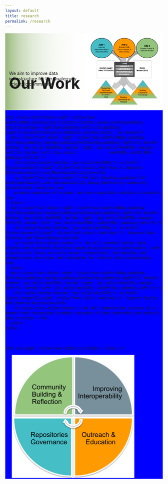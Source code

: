 ```yaml
---
layout: default
title: research
permalink: /research
---
```

<style>

  .toggler {
    display:block;
  }
  h4 {
  color:black;
  }

  .abtext {
    width: 90%;
    margin-left: 5%;
    border: 2px solid black;
  }
  #page {
  display: grid;
    margin-left: 5%;
    margin-right: 7%;
/*  width: 90%; */
  height: 1100px;
  grid-template-areas:
    "e d d c"
    "e d d c"
    "e d d c"
    "a f g b";
grid-template-rows: 0.1fr 0.1fr 500px 200px;
  grid-template-columns: 1fr 1fr 1fr 1fr; 
}

  div.abtext p {
    font-size: 15px;
  }

  .abtext h4 {
    margin-bottom: 0px;
    margin-top: 0px;

    
  }
  #comtext {
    background-color: #93c57e;
    width:100%;
    position:relative;
    top: -250%;
    left: -20%;
  }
  #interoptext {
    background-color: #738995;
    width: 100%;
    position:relative;
    top: -250%;
    left: 20%;


  }

  #repotext {
    background-color: #46bec6;
    width:100%;
    position:relative;
    top: calc(-120% + 18vw);
    left: -8%;
  }

    #outreachtext {
    background-color: #ff9b01;
    position: relative;
    width: 100%;
    top: -50%;
    left: 8%;

  }

      #interoptext strong, #repotext strong, #outreachtext strong, #comtext strong {
     display: none;
   }
  
#a {
  grid-area: a;
 /* background-color: #8ca0ff; */
}

#b {
  grid-area: b;
 /* background-color: #ffa08c; */
}

#c  {
  grid-area: c;
/*  background-color: #ffff64; */
}

#d  {
  grid-area: d;
/*  background-color: #8cffa0; */
  text-align:center;
  align-content:center;
}

#e  {
  grid-area: e;
/*  background-color: #8ca2d0; */
}

#f  {
  grid-area: f;
/*  background-color: #2ca2d0; */
}

#g  {
  grid-area: g;
/*  background-color: rgb(100,100,100); */
}


.begin {
  display:none;
}
  
div.text-block-main {
  display: grid;
  grid-template-rows: auto auto auto;
  margin-right:0px;
  padding-bottom:0px;
  background: #fff;
  }
div.text-block-right {
  margin-right:0px;
  padding-right:0px;
  width:100%;
  padding-left:0px;
  }
#stakes {
  margin-left: 0px;
  margin-right: 0px;
  }
  h3 {
  color: #000;
  }
  
  #aimses {
  /**
   * User input values.
   */
  --grid-layout-gap: 10px;
  --grid-column-count: 3;
  --grid-item--min-width: 220px;

  /**
   * Calculated values.
   */
  --gap-count: calc(var(--grid-column-count) - 1);
  --total-gap-width: calc(var(--gap-count) * var(--grid-layout-gap));
  --grid-item--max-width: calc((100% - var(--total-gap-width)) / var(--grid-column-count));

  display: grid;
  grid-template-columns: repeat(auto-fill, minmax(max(var(--grid-item--min-width), var(--grid-item--max-width)), 1fr));
  grid-gap: var(--grid-layout-gap);
}
  
 @media print, screen and (max-width: 680px) {
     #page {
  display: grid;
    margin-left: 5%;
    margin-right: 5%;
  width: 90%;
  height: 600px;
  grid-template-areas:
    "a a b b"
    "c d d e"
    "c d d e"
    "f f g g";
  grid-template-rows: 0.1fr 0.5fr 0.5fr 0.1fr;
  grid-template-columns: 1fr 1fr 1fr 1fr;
}

    #interoptext strong, #repotext strong, #outreachtext strong, #comtext strong {
     display: inline;
   }

   #interoptext p, #repotext p, #outreachtext p, #comtext p {
     display: none;
   }
  #stakes, #describe {
    width:200px;
     }
  #headingblock {
    justify-content: left;
    justify-items: center;
     }
  #heading-left, #heading-image, #stakes {
    justify-content: left;
    /* justify-items: center; */
    justify-self: center;
   }
  #heading-image {
    padding-top:0px;
   }
  
  #stakes {
  text-align: center;
  display: block;
  margin-left: auto;
  margin-right: auto;
   }
  #heading-left {
  padding-bottom:0px;
  display: block;
  margin-left: auto;
  margin-right: auto;
  }
  }


  
 @media print, screen and (max-width: 490px) {
   
   #interoptext, #repotext, #outreachtext, #comtext {
     display: none;
   }

   #page {
     height: 400px;
     grid-template-rows: 0fr 10fr 10fr 0fr;
     grid-template-columns: 0fr 10fr 10fr 0fr;
   }
 }
</style>




<div class="text-block-main" style="display:grid;grid-template-rows:auto auto;margin:0;padding-left:0;width:100%;" id="block1">
  <div class="text-block-right" style="display:grid;grid-template-columns:repeat(auto-fit, minmax(200px, 1fr));background-image:linear-gradient(to left, #fff, 90%, #97b779);padding:0;" id="headingblock">
    <div class="text-block-right" style="display:grid;grid-template-rows:40px auto;background-color:transparent;padding-left:5%;align-content:center;width:95%;" id="heading-left">
      <h1 style="font-size:calc(20px + 3vw);align-self:start;">Our Work</h1>
      <p style="align-self:start;padding-top:10px;margin-top:3%;" id="describe">We aim to improve data infrastructure for the Quaternary scientific community.</p>
    </div>
    <div class="text-block-right" style="background-color:transparent;padding-left:0;float:right;justify-self:end;max-width:460px; margin-right:5%; margin-left: 5%; width: 90%;" id="heading-image">
      <figure id="stakes">
        <img src="./images/rcn_aims-trans.png" alt="Stakeholders" style="width=100%;">
       <!-- <figcaption>The sets of lead and affiliated data resources involved in this RCN. </figcaption> -->
      </figure>
    </div>
  </div>

  
  <div class="text-block-right" style="display:flex;flex-direction: row;flex-wrap:wrap;background-color:blue;padding:0px;justify-content:space-around;" id="meatblock">

    
    <div class="text-block-right" style="max-width:300px;display:grid;justify-content:space-around;padding-top:17px;margin-right:0px;padding-left:4.5%;padding-right:4.5%;width:91%;grid-template-columns:auto;" id="aimses">
      <div class="text-block-right" style="max-width:500px;padding-left:0px;padding-top:0px;padding-bottom:0px;padding-right:5%; border-bottom: 1px solid #ec970b; border-right: 1px solid #ec970b; margin-left:3%; border-left: 1px solid                #ec970b; width:90%; padding-left:2%;">
        <h3 style="border-bottom: 1px solid #ec970b;"> <a href="{{site.baseurl}}/aim1" style="font-size:1.4em">Aim 1: Improve Interoperability and Reproducibility</a></h3>
        <p style="text-align:center;"> We will develop guidance for interoperability and reproducibility among Quaternary community-curated data resources and
        promote adoption of broader and more equitable metadata standards. </p>
      </div>
      <div class="text-block-right" style="max-width:500px;padding-left:0px;padding-top:0px;padding-bottom:0px;padding-right:5%; border-bottom: 1px solid #ec970b; border-right: 1px solid #ec970b; margin-left:3%; border-left: 1px solid #ec970b; width:90%; padding-left:2%;">
        <h3 style="border-bottom: 1px solid #ec970b;"> <a href="{{site.baseurl}}/aim2" style="font-size:1.4em">Aim 2:  Advance Data Curation and Stewardship</a></h3>
        <p style="text-align:center;">  We will promote better data science and curation practices among disciplinary practitioners, with a particular focus on early-career researchers, and develop and promote best practices and standards for ethical data stewardship. </p>
      </div>
      <div class="text-block-right" style="max-width:500px;padding-left:0px;padding-top:0px;padding-bottom:0px;padding-right:5%; border-bottom: 1px solid #ec970b; border-right: 1px solid #ec970b; margin-left:3%; border-left: 1px solid #ec970b; width:90%; padding-left:2%;">
        <h3 style="border-bottom: 1px solid #ec970b;"> <a href="{{site.baseurl}}/aim3" style="font-size:1.4em">Aim 3: Support Equity and Improve Access</a></h3>
        <p style="text-align:center;"> We will democratize science in a manner that recognizes broader concepts of data ownership and ethical data curation. </p>
      </div>
    </div>



    <div id="page" style="max-width:calc(200px + 32vw);">

  
  <div id='c'></div>
  
  <div id='d'>
   <img src="./images/eos_circle.png" alt="circle" style="width:calc(200px + 20vw);max-width:750px;z-index:1; position:relative;" usemap="#image-map"></div>
<map name="image-map">
    <area target="_blank" alt="community" title="community" coords="7,190,194,189,196,5,145,13,115,23,91,36,60,62,32,102,16,139,10,165,7,176" shape="poly" onclick="func_community()">
    <area target="_blank" alt="repo governance" title="repo governance" coords="5,199,7,223,7,241,12,258,17,272,24,285,34,297,44,316,61,333,73,341,83,353,96,357,113,366,132,376,151,383,169,384,187,384,188,196" shape="poly" onclick="func_repogov()">
    <area target="_blank" alt="outreach" title="outreach" coords="195,195,195,380,223,384,249,375,276,366,296,358,312,347,327,333,342,317,359,293,371,261,376,244,383,215,383,197" shape="poly" onclick="func_out()">
    <area target="_blank" alt="interoperability" title="interoperability" coords="199,7,198,181,197,188,383,189,383,159,375,125,357,89,333,61,311,41,279,20,238,5" shape="poly" onclick="func_interop()">
</map>
   
  <div id='e'></div>
    <div id="a">
  <div class="abtext begin" id="comtext">
    <h4>Annual Symposia<strong>.</strong></h4>
    <p>We are meeting yearly in person to think together about implementing ethical open science in our data ecosystems, furthering all our aims.</p>
    <h4>Ethical Open Science Self-Reflection Survey<strong>.</strong></h4>
    <p>Our self-reflection survey on our personal and institutional relationships to FAIR, CARE, and EOS have been guiding our subsequent actions.</p>
    <h4>Webinar Series<strong>.</strong></h4>
    <p>We provide a forum for experts in informatics and ethics to share their work with us.</p>
    <h4>Reading Group<strong>.</strong></h4>
    <p>We meet monthly to discuss selections from the literature on the political economy of data.</p>
  </div></div>
  
  <div id = 'b'>
    <div class="abtext begin" id="interoptext">
    <h4>Mapping the Interoperability Landscape<strong>.</strong></h4>
      <p>We are interviewing data managers and disciplinary practitioners to map the ways they interoperate data, suprporting aims 1 and 3.</p>
    <h4>Case Study: Linking data across repositories<strong>.</strong></h4>
      <p>Using our focal repositories as a case study, we are developing a workflow to enhance data linkages, furthering all our aims.</p>
    <h4>Neotoma constituent database landing pages<strong>.</strong></h4>
      <p>These pages offer greater transparency for users of Neotoma's data, a facet of aims 2 and 3.</p>
  </div></div>
  <div id='f'>
    <div class="abtext begin" id="repotext">
    <h4>Case studies: Neotoma, Open Context, Florida Museum<strong>.</strong></h4>
      <p>We are using our focal repositories as case studies for improving data governance and bolstering our commitment to Indigenous data sovereignty.</p>
  </div></div>
  
  <div id='g'>
      <div class="abtext begin" id="outreachtext">
        <h4>ECR Projects: Doing Ethical Open Science Across Disparate Data Types<strong>.</strong></h4>
        <p>We are working with early career researchers to.... ? </p>
        <h4>FAIR/CARE educational materials<strong>.</strong></h4>
        <p>We are producing material for undergraduates studying data science and ecology to introduce them to principles of ethical open data management.</p>
        <h4>Data repository decision tree<strong>.</strong></h4>
        <p>We are supporting early career researchers by providing them with a resource to guide their choice of repository for data or specimen upload.</p>
      </div>
    </div>
  
</div>


</div>



<script>

  !function(){"use strict";function r(){function e(){var r={width:u.width/u.naturalWidth,height:u.height/u.naturalHeight},a={width:parseInt(window.getComputedStyle(u,null).getPropertyValue("padding-left"),10),height:parseInt(window.getComputedStyle(u,null).getPropertyValue("padding-top"),10)};i.forEach(function(e,t){var n=0;o[t].coords=e.split(",").map(function(e){var t=1==(n=1-n)?"width":"height";return a[t]+Math.floor(Number(e)*r[t])}).join(",")})}function t(e){return e.coords.replace(/ *, */g,",").replace(/ +/g,",")}function n(){clearTimeout(d),d=setTimeout(e,250)}function r(e){return document.querySelector('img[usemap="'+e+'"]')}var a=this,o=null,i=null,u=null,d=null;"function"!=typeof a._resize?(o=a.getElementsByTagName("area"),i=Array.prototype.map.call(o,t),u=r("#"+a.name)||r(a.name),a._resize=e,u.addEventListener("load",e,!1),window.addEventListener("focus",e,!1),window.addEventListener("resize",n,!1),window.addEventListener("readystatechange",e,!1),document.addEventListener("fullscreenchange",e,!1),u.width===u.naturalWidth&&u.height===u.naturalHeight||e()):a._resize()}function e(){function t(e){e&&(!function(e){if(!e.tagName)throw new TypeError("Object is not a valid DOM element");if("MAP"!==e.tagName.toUpperCase())throw new TypeError("Expected <MAP> tag, found <"+e.tagName+">.")}(e),r.call(e),n.push(e))}var n;return function(e){switch(n=[],typeof e){case"undefined":case"string":Array.prototype.forEach.call(document.querySelectorAll(e||"map"),t);break;case"object":t(e);break;default:throw new TypeError("Unexpected data type ("+typeof e+").")}return n}}"function"==typeof define&&define.amd?define([],e):"object"==typeof module&&"object"==typeof module.exports?module.exports=e():window.imageMapResize=e(),"jQuery"in window&&(window.jQuery.fn.imageMapResize=function(){return this.filter("map").each(r).end()})}();

imageMapResize();
  
</script>


<script>
function func_community() {
  document.getElementById("comtext").classList.toggle("toggler");
  document.getElementById("comtext").classList.toggle("begin");

}

function func_repogov() {
  document.getElementById("repotext").classList.toggle("toggler");
    document.getElementById("repotext").classList.toggle("begin");

}

  function func_out() {
  document.getElementById("outreachtext").classList.toggle("toggler");
      document.getElementById("outreachtext").classList.toggle("begin");

}

   function func_interop() {
  document.getElementById("interoptext").classList.toggle("toggler");
       document.getElementById("interoptext").classList.toggle("begin");

}



</script>
